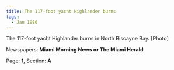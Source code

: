 ```yaml
---  
title: The 117-foot yacht Highlander burns  
tags:  
  - Jan 1980  
---  
```

  
The 117-foot yacht Highlander burns in North Biscayne Bay. [Photo]  
  
Newspapers: **Miami Morning News or The Miami Herald**  
  
Page: **1**, Section: **A** 
